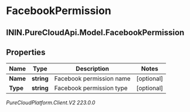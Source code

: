 # FacebookPermission

## ININ.PureCloudApi.Model.FacebookPermission

## Properties

|Name | Type | Description | Notes|
|------------ | ------------- | ------------- | -------------|
| **Name** | **string** | Facebook permission name | [optional] |
| **Type** | **string** | Facebook permission type | [optional] |



_PureCloudPlatform.Client.V2 223.0.0_
